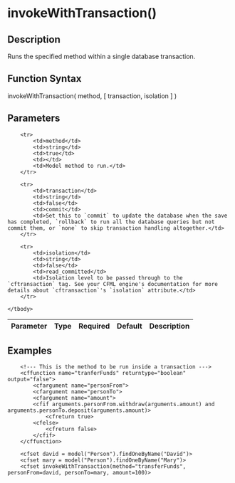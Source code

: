 # invokeWithTransaction()

## Description
Runs the specified method within a single database transaction.

## Function Syntax
invokeWithTransaction( method, [ transaction, isolation ] )


## Parameters
<table>
	<thead>
		<tr>
			<th>Parameter</th>
			<th>Type</th>
			<th>Required</th>
			<th>Default</th>
			<th>Description</th>
		</tr>
	</thead>
	<tbody>
		
		<tr>
			<td>method</td>
			<td>string</td>
			<td>true</td>
			<td></td>
			<td>Model method to run.</td>
		</tr>
		
		<tr>
			<td>transaction</td>
			<td>string</td>
			<td>false</td>
			<td>commit</td>
			<td>Set this to `commit` to update the database when the save has completed, `rollback` to run all the database queries but not commit them, or `none` to skip transaction handling altogether.</td>
		</tr>
		
		<tr>
			<td>isolation</td>
			<td>string</td>
			<td>false</td>
			<td>read_committed</td>
			<td>Isolation level to be passed through to the `cftransaction` tag. See your CFML engine's documentation for more details about `cftransaction`'s `isolation` attribute.</td>
		</tr>
		
	</tbody>
</table>


## Examples
	
		<!--- This is the method to be run inside a transaction --->
		<cffunction name="tranferFunds" returntype="boolean" output="false">
			<cfargument name="personFrom">
			<cfargument name="personTo">
			<cfargument name="amount">
			<cfif arguments.personFrom.withdraw(arguments.amount) and arguments.personTo.deposit(arguments.amount)>
				<cfreturn true>
			<cfelse>
				<cfreturn false>
			</cfif>
		</cffunction>

		<cfset david = model("Person").findOneByName("David")>
		<cfset mary = model("Person").findOneByName("Mary")>
		<cfset invokeWithTransaction(method="transferFunds", personFrom=david, personTo=mary, amount=100)>
